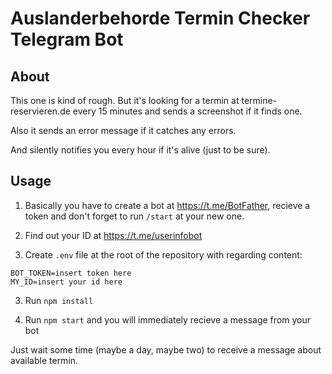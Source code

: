 # Auslanderbehorde Termin Checker Telegram Bot

## About

This one is kind of rough. But it's looking for a termin at termine-reservieren.de every 15 minutes and sends a screenshot if it finds one.

Also it sends an error message if it catches any errors.

And silently notifies you every hour if it's alive (just to be sure).

## Usage

1. Basically you have to create a bot at https://t.me/BotFather, recieve a token and don't forget to run `/start` at your new one.

2. Find out your ID at https://t.me/userinfobot

2. Create `.env` file at the root of the repository with regarding content:
```
BOT_TOKEN=insert token here
MY_ID=insert your id here
```

3. Run `npm install`

4. Run `npm start` and you will immediately recieve a message from your bot

Just wait some time (maybe a day, maybe two) to receive a message about available termin.
